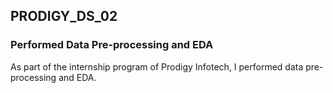 ## PRODIGY_DS_02

### Performed Data Pre-processing and EDA

As part of the internship program of Prodigy Infotech, I performed data pre-processing and EDA.
